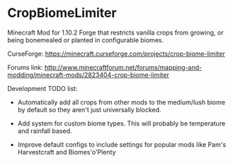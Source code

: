 # CropBiomeLimiter
Minecraft Mod for 1.10.2 Forge that restricts vanilla crops from growing, or being bonemealed or planted in configurable biomes.

CurseForge: https://minecraft.curseforge.com/projects/crop-biome-limiter

Forums link: http://www.minecraftforum.net/forums/mapping-and-modding/minecraft-mods/2823404-crop-biome-limiter



Development TODO list:

- Automatically add all crops from other mods to the medium/lush biome by default so they aren't just universally blocked.

- Add system for custom biome types. This will probably be temperature and rainfall based.

- Improve default configs to include settings for popular mods like Pam's Harvestcraft and Biomes'o'Plenty
